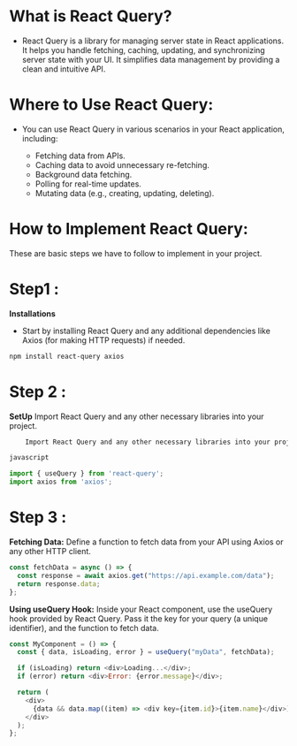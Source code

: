 # What is React Query?

- React Query is a library for managing server state in React applications. It helps you handle fetching, caching, updating, and synchronizing server state with your UI. It simplifies data management by providing a clean and intuitive API.

# Where to Use React Query:

- You can use React Query in various scenarios in your React application, including:

  - Fetching data from APIs.
  - Caching data to avoid unnecessary re-fetching.
  - Background data fetching.
  - Polling for real-time updates.
  - Mutating data (e.g., creating, updating, deleting).

# How to Implement React Query:

These are basic steps we have to follow to implement in your project.

# Step1 :

**Installations**

- Start by installing React Query and any additional dependencies like Axios (for making HTTP requests) if needed.

```bash
npm install react-query axios
```

# Step 2 :

**SetUp** Import React Query and any other necessary libraries into your project.

```javascript
    Import React Query and any other necessary libraries into your project.

javascript

import { useQuery } from 'react-query';
import axios from 'axios';
```

# Step 3 :

**Fetching Data:** Define a function to fetch data from your API using Axios or any other HTTP client.

```javascript
const fetchData = async () => {
  const response = await axios.get("https://api.example.com/data");
  return response.data;
};
```

**Using useQuery Hook:** Inside your React component, use the useQuery hook provided by React Query. Pass it the key for your query (a unique identifier), and the function to fetch data.

```javascript
const MyComponent = () => {
  const { data, isLoading, error } = useQuery("myData", fetchData);

  if (isLoading) return <div>Loading...</div>;
  if (error) return <div>Error: {error.message}</div>;

  return (
    <div>
      {data && data.map((item) => <div key={item.id}>{item.name}</div>)}
    </div>
  );
};
```
